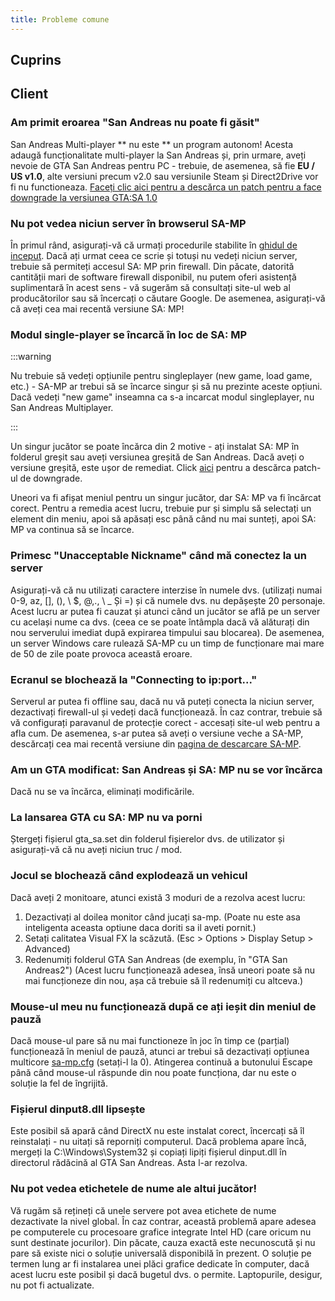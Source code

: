 ```yaml
---
title: Probleme comune
---
```


## Cuprins

## Client

### Am primit eroarea "San Andreas nu poate fi găsit"

San Andreas Multi-player ** nu este ** un program autonom! Acesta adaugă funcționalitate multi-player la San Andreas și, prin urmare, aveți nevoie de GTA San Andreas pentru PC - trebuie, de asemenea, să fie **EU / US v1.0**, alte versiuni precum v2.0 sau versiunile Steam și Direct2Drive vor fi nu functioneaza. [Faceți clic aici pentru a descărca un patch pentru a face downgrade la versiunea GTA:SA 1.0](http://grandtheftauto.filefront.com/file/GTA_SA_Downgrader_Patch;74661)

### Nu pot vedea niciun server în browserul SA-MP

În primul rând, asigurați-vă că urmați procedurile stabilite în [ghidul de inceput](https://wiki.sa-mp.com/wiki/Getting_Started). Dacă ați urmat ceea ce scrie și totuși nu vedeți niciun server, trebuie să permiteți accesul SA: MP prin firewall. Din păcate, datorită cantității mari de software firewall disponibil, nu putem oferi asistență suplimentară în acest sens - vă sugerăm să consultați site-ul web al producătorilor sau să încercați o căutare Google. De asemenea, asigurați-vă că aveți cea mai recentă versiune SA: MP!

### Modul single-player se încarcă în loc de SA: MP

:::warning

Nu trebuie să vedeți opțiunile pentru singleplayer (new game, load game, etc.) - SA-MP ar trebui să se încarce singur și să nu prezinte aceste opțiuni. Dacă vedeți "new game" inseamna ca s-a incarcat modul singleplayer, nu San Andreas Multiplayer.

:::

Un singur jucător se poate încărca din 2 motive - ați instalat SA: MP în folderul greșit sau aveți versiunea greșită de San Andreas. Dacă aveți o versiune greșită, este ușor de remediat. Click [aici](http://grandtheftauto.filefront.com/file/GTA_SA_Downgrader_Patch;74661) pentru a descărca patch-ul de downgrade.

Uneori va fi afișat meniul pentru un singur jucător, dar SA: MP va fi încărcat corect. Pentru a remedia acest lucru, trebuie pur și simplu să selectați un element din meniu, apoi să apăsați esc până când nu mai sunteți, apoi SA: MP va continua să se încarce.

### Primesc "Unacceptable Nickname" când mă conectez la un server

Asigurați-vă că nu utilizați caractere interzise în numele dvs. (utilizați numai 0-9, az, \[\], (), \ \$, @,., \ \_ Și =) și că numele dvs. nu depășește 20 personaje. Acest lucru ar putea fi cauzat și atunci când un jucător se află pe un server cu același nume ca dvs. (ceea ce se poate întâmpla dacă vă alăturați din nou serverului imediat după expirarea timpului sau blocarea). De asemenea, un server Windows care rulează SA-MP cu un timp de funcționare mai mare de 50 de zile poate provoca această eroare.

### Ecranul se blochează la "Connecting to ip:port..."

Serverul ar putea fi offline sau, dacă nu vă puteți conecta la niciun server, dezactivați firewall-ul și vedeți dacă funcționează. În caz contrar, trebuie să vă configurați paravanul de protecție corect - accesați site-ul web pentru a afla cum. De asemenea, s-ar putea să aveți o versiune veche a SA-MP, descărcați cea mai recentă versiune din [pagina de descarcare SA-MP](http://sa-mp.com/download.php).

### Am un GTA modificat: San Andreas și SA: MP nu se vor încărca

Dacă nu se va încărca, eliminați modificările.

### La lansarea GTA cu SA: MP nu va porni

Ștergeți fișierul gta_sa.set din folderul fișierelor dvs. de utilizator și asigurați-vă că nu aveți niciun truc / mod.

### Jocul se blochează când explodează un vehicul

Dacă aveți 2 monitoare, atunci există 3 moduri de a rezolva acest lucru:

1. Dezactivați al doilea monitor când jucați sa-mp. (Poate nu este asa inteligenta aceasta optiune daca doriti sa il aveti pornit.)
2. Setați calitatea Visual FX la scăzută. (Esc > Options > Display Setup > Advanced)
3. Redenumiți folderul GTA San Andreas (de exemplu, în "GTA San Andreas2") (Acest lucru funcționează adesea, însă uneori poate să nu mai funcționeze din nou, așa că trebuie să îl redenumiți cu altceva.)

### Mouse-ul meu nu funcționează după ce ați ieșit din meniul de pauză

Dacă mouse-ul pare să nu mai functioneze în joc în timp ce (parțial) funcționează în meniul de pauză, atunci ar trebui să dezactivați opțiunea multicore [sa-mp.cfg](/web/20190421141207/https://wiki.sa-mp.com/wiki/Sa-mp.cfg "Sa-mp.cfg") (setați-l la 0). Atingerea continuă a butonului Escape până când mouse-ul răspunde din nou poate funcționa, dar nu este o soluție la fel de îngrijită.

### Fișierul dinput8.dll lipsește

Este posibil să apară când DirectX nu este instalat corect, încercați să îl reinstalați - nu uitați să reporniți computerul. Dacă problema apare încă, mergeți la C:\\Windows\\System32 și copiați lipiți fișierul dinput.dll în directorul rădăcină al GTA San Andreas. Asta l-ar rezolva.

### Nu pot vedea etichetele de nume ale altui jucător!

Vă rugăm să rețineți că unele servere pot avea etichete de nume dezactivate la nivel global. În caz contrar, această problemă apare adesea pe computerele cu procesoare grafice integrate Intel HD (care oricum nu sunt destinate jocurilor). Din păcate, cauza exactă este necunoscută și nu pare să existe nici o soluție universală disponibilă în prezent. O soluție pe termen lung ar fi instalarea unei plăci grafice dedicate în computer, dacă acest lucru este posibil și dacă bugetul dvs. o permite. Laptopurile, desigur, nu pot fi actualizate.
